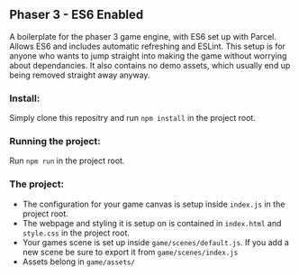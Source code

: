 ## Phaser 3 - ES6 Enabled
A boilerplate for the phaser 3 game engine, with ES6 set up with Parcel. Allows ES6 and includes automatic refreshing and ESLint.
This setup is for anyone who wants to jump straight into making the game without worrying about dependancies. It also contains no demo assets, which usually end up being removed straight away anyway.

### Install:
Simply clone this repositry and run `npm install` in the project root.

### Running the project:
Run `npm run` in the project root.

### The project:
- The configuration for your game canvas is setup inside `index.js` in the project root. 
- The webpage and styling it is setup on is contained in `index.html` and `style.css` in the project root.
- Your games scene is set up inside `game/scenes/default.js`. If you add a new scene be sure to export it from `game/scenes/index.js`
- Assets belong in `game/assets/`
